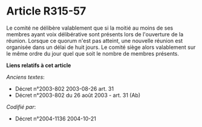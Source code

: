 # Article R315-57

Le comité ne délibère valablement que si la moitié au moins de ses membres ayant voix délibérative sont présents lors de
l'ouverture de la réunion. Lorsque ce quorum n'est pas atteint, une nouvelle réunion est organisée dans un délai de huit
jours. Le comité siège alors valablement sur le même ordre du jour quel que soit le nombre de membres présents.

**Liens relatifs à cet article**

_Anciens textes_:

  - Décret n°2003-802 2003-08-26 art. 31
  - Décret n°2003-802 du 26 août 2003 - art. 31 (Ab)

_Codifié par_:

  - Décret n°2004-1136 2004-10-21
